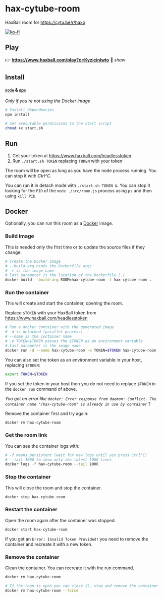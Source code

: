 # hax-cytube-room
HaxBall room for https://cytu.be/r/haxb

[![ko-fi](https://www.ko-fi.com/img/githubbutton_sm.svg)](https://ko-fi.com/carleslc)

## Play

👉 **https://www.haxball.com/play?c=KyzicinIwto** 🔐 _shaw_

## Install

#### **[`node`](https://nodejs.org/es/download/) & [`npm`](https://docs.npmjs.com/downloading-and-installing-node-js-and-npm)**

_Only if you're not using the Docker image_

```sh
# Install dependencies
npm install

# Set executable permissions to the start script
chmod +x start.sh
```

## Run

1. Get your token at https://www.haxball.com/headlesstoken
2. Run `./start.sh TOKEN` replacing `TOKEN` with your token

The room will be open as long as you have the node process running.
You can stop it with _Ctrl^C_.

You can run it in detach mode with `./start.sh TOKEN &`.
You can stop it looking for the `PID` of the `node ./src/room.js` process using `ps` and then using `kill PID`.

## Docker

Optionally, you can run this room as a [Docker](https://www.docker.com/) image.

### Build image

This is needed only the first time or to update the source files if they change.

```sh
# Create the Docker image
# --build-arg binds the Dockerfile args
# -t is the image name
# last parameter is the location of the Dockerfile (.)
docker build --build-arg ROOM=hax-cytube-room -t hax-cytube-room .
```

### Run the container

This will create and start the container, opening the room.

Replace `$TOKEN` with your HaxBall token from https://www.haxball.com/headlesstoken

```sh
# Run a docker container with the generated image
# -d is detached (parallel process)
# --name is the container name
# -e TOKEN=$TOKEN passes the $TOKEN as an environment variable
# last parameter is the image name
docker run -d --name hax-cytube-room -e TOKEN=$TOKEN hax-cytube-room
```

You can also set the token as an environment variable in your host, replacing `$TOKEN`:

```sh
export TOKEN=$TOKEN
```

If you set the token in your host then you do not need to replace `$TOKEN` in the `docker run` command of above.

_You get an error like `docker: Error response from daemon: Conflict. The container name "/hax-cytube-room" is already in use by container`_ ?

Remove the container first and try again:

```sh
docker rm hax-cytube-room
```

### Get the room link

You can see the container logs with:

```sh
# -f means persistent (wait for new logs until you press Ctrl^C)
# --tail 1000 to show only the latest 1000 lines
docker logs -f hax-cytube-room --tail 1000
```

### Stop the container

This will close the room and stop the container.

```sh
docker stop hax-cytube-room
```

### Restart the container

Open the room again after the container was stopped.

```sh
docker start hax-cytube-room
```

If you get an `Error: Invalid Token Provided!` you need to remove the container and recreate it with a new token.

### Remove the container

Clean the container. You can recreate it with the run command.

```sh
docker rm hax-cytube-room

# If the room is open you can close it, stop and remove the container
docker rm hax-cytube-room --force
```
